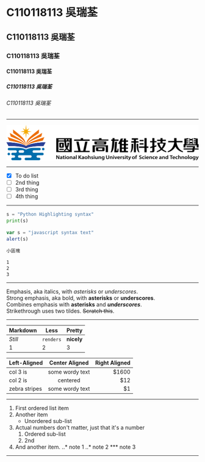 # C110118113 吳瑞荃
## C110118113 吳瑞荃
### C110118113 吳瑞荃
#### C110118113 吳瑞荃
##### C110118113 吳瑞荃
###### C110118113 吳瑞荃

***

![NKUST](nkust.png "高科大")

***

- [x] To do list
- [ ] 2nd thing
- [ ] 3rd thing
- [ ] 4th thing

***

```python
s = "Python Highlighting syntax"
print(s)
```

```js
var s = "javascript syntax text"
alert(s)
```
`小區塊`
```big zone
1
2
3
```
***

Emphasis, aka italics, with *asterisks* or *underscores*.  
Strong emphasis, aka bold, with **asterisks** or **underscores**.  
Combines emphasis with **asterisks** and ***underscores***.  
Strikethrough uses two tildes. ~~Scratch this~~.  

***

| **Markdown** | **Less** | **Pretty** |
| ------- | ------- | ------- |
| *Still*      | `renders`  |**nicely**  |
| 1   | 2   | 3   |

| Left-Aligned  | Center Aligned  | Right Aligned |
| :------------ |:---------------:| -----:|
| col 3 is      | some wordy text | $1600 |
| col 2 is      | centered        |   $12 |
| zebra stripes | some wordy text |    $1 |

***

1. First ordered list item
2. Another item
   * Unordered sub-list
3. Actual numbers don't matter, just that it's a number
   1. Ordered sub-list
   2. 2nd
4. And another item.
   ..* note 1
   ..* note 2
   *** note 3

***



